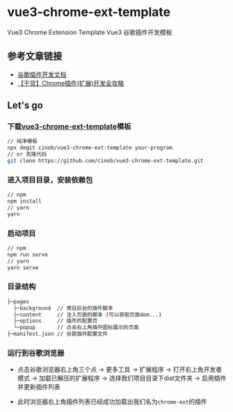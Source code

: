 # vue3-chrome-ext-template
Vue3 Chrome Extension Template
Vue3 谷歌插件开发模板

## 参考文章链接

- [ 谷歌插件开发文档 ](https://developer.chrome.com/docs/extensions/mv3/ "谷歌插件开发文档")
- [【干货】Chrome插件(扩展)开发全攻略](https://www.cnblogs.com/liuxianan/p/chrome-plugin-develop.html "【干货】Chrome插件(扩展)开发全攻略")

## Let's go
  ### 下载[vue3-chrome-ext-template](https://github.com/cinob/vue3-chrome-ext-template "vue3-chrome-ext-template")模板
  ```bash
  // 纯净模板
  npx degit cinob/vue3-chrome-ext-template your-program
  // or 克隆代码
  git clone https://github.com/cinob/vue3-chrome-ext-template.git
  ```
  
  ### 进入项目目录，安装依赖包
  
  ```bash
  // npm
  npm install
  // yarn
  yarn
  ```
  
  ### 启动项目
  
  ```bash
  // npm
  npm run serve
  // yarn
  yarn serve
  ```
  
  ### 目录结构

  ```bash
  ├─pages
    ├─background  // 常驻后台的插件脚本
    ├─content     // 注入页面的脚本 (可以获取页面dom...)
    ├─options     // 插件的配置页
    └─popup       // 点击右上角插件图标展示的页面
  ├─manifest.json // 谷歌插件配置文件
  ```

  ### 运行到谷歌浏览器
  
 - 点击谷歌浏览器右上角三个点 -> 更多工具 -> 扩展程序 -> 打开右上角开发者模式 -> 加载已解压的扩展程序 -> 选择我们项目目录下dist文件夹 -> 启用插件并更新插件列表
  
 - 此时浏览器右上角插件列表已经成功加载出我们名为`chrome-ext`的插件

